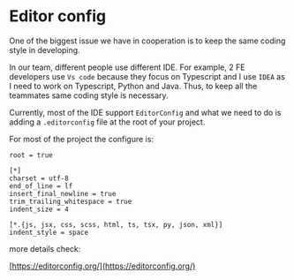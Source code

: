 # Editor config

One of the biggest issue we have in cooperation is to keep the same coding style in developing.

In our team, different people use different IDE. For example, 2 FE developers use `Vs code` because they focus on Typescript and I use `IDEA` as I need to work on Typescript, Python and Java. Thus, to keep all the teammates same coding style is necessary.&#x20;

Currently, most of the IDE support `EditorConfig`  and what we need to do is adding a `.editorconfig` file at the root of your project.

For most of the project the configure is:

```
root = true

[*]
charset = utf-8
end_of_line = lf
insert_final_newline = true
trim_trailing_whitespace = true
indent_size = 4

[*.{js, jsx, css, scss, html, ts, tsx, py, json, xml}]
indent_style = space

```

more details check:

[https://editorconfig.org/](https://editorconfig.org/)
